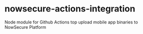 # nowsecure-actions-integration
Node module for Github Actions top upload mobile app binaries to NowSecure Platform
